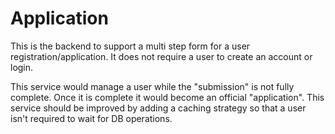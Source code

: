 # Application
This is the backend to support a multi step form for a user registration/application. It does not require a user to create an account or login.

This service would manage a user while the "submission" is not fully complete. Once it is complete it would become an official "application". This service should be improved by adding a caching strategy so that a user isn't required to wait for DB operations.
